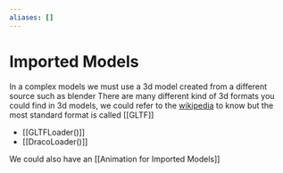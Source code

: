 ```yaml
---
aliases: []
---
```

# Imported Models
In a complex models we must use a 3d model created from a different source such as blender
There are many different kind of 3d formats you could find in 3d models, we could refer to the [wikipedia](https://en.wikipedia.org/wiki/Category:3D_graphics_file_formats) to know but the most standard format is called [[GLTF]]

- [[GLTFLoader()]]
- [[DracoLoader()]]

We could also have an [[Animation for Imported Models]]


